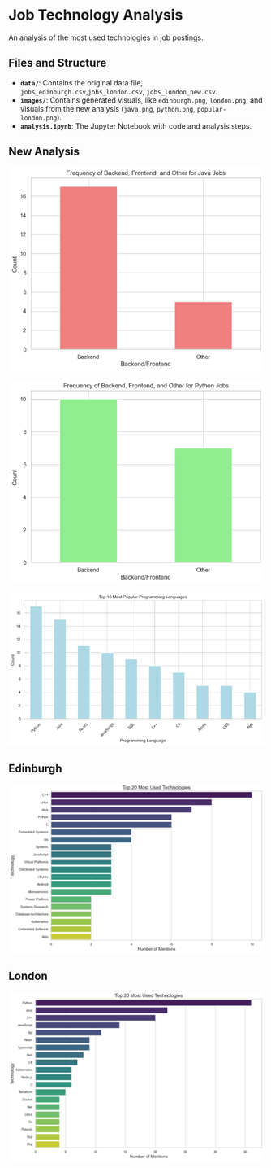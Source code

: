 # Job Technology Analysis

An analysis of the most used technologies in job postings.

## Files and Structure

- **`data/`**: Contains the original data file, `jobs_edinburgh.csv`,`jobs_london.csv`, `jobs_london_new.csv`.
- **`images/`**: Contains generated visuals, like `edinburgh.png`, `london.png`, and visuals from the new analysis (`java.png`, `python.png`, `popular-london.png`).
- **`analysis.ipynb`**: The Jupyter Notebook with code and analysis steps.

## New Analysis

![Java Jobs](images/analysis-london-new/java.png)

![Python Jobs](images/analysis-london-new/python.png)

![Python Jobs](images/analysis-london-new/popular-london.png)

## Edinburgh
![Top 20 Edinburgh](images/edinburgh.png)

## London 
![Top 20 London](images/london.png)


